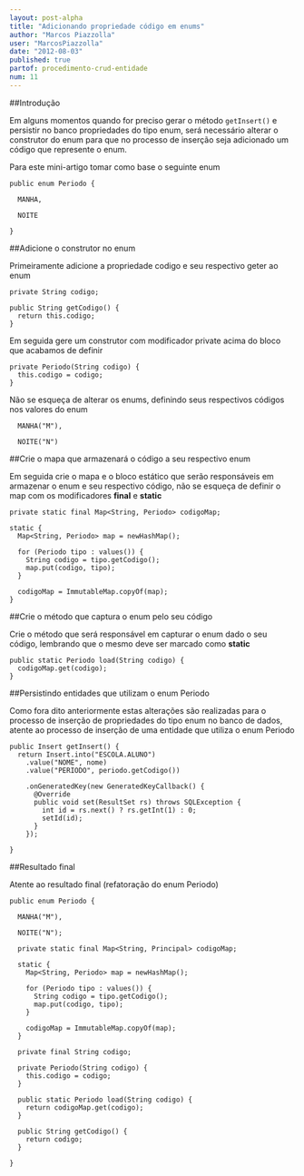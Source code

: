 ```yaml
---
layout: post-alpha
title: "Adicionando propriedade código em enums"
author: "Marcos Piazzolla"
user: "MarcosPiazzolla"
date: "2012-08-03"
published: true
partof: procedimento-crud-entidade
num: 11
---
```


##Introdução

Em alguns momentos quando for preciso gerar o método `getInsert()` e persistir no banco propriedades
do tipo enum, será necessário alterar o construtor do enum para que no processo de inserção seja
adicionado um código que represente o enum.

Para este mini-artigo tomar como base o seguinte enum

    public enum Periodo {
    
      MANHA,
      
      NOITE
    
    }

##Adicione o construtor no enum

Primeiramente adicione a propriedade codigo e seu respectivo geter ao enum

    private String codigo;
    
    public String getCodigo() {
      return this.codigo;
    }

Em seguida gere um construtor com modificador private acima do bloco que acabamos de definir

    private Periodo(String codigo) {
      this.codigo = codigo;
    }

Não se esqueça de alterar os enums, definindo seus respectivos códigos nos valores do enum

      MANHA("M"),
      
      NOITE("N")

##Crie o mapa que armazenará o código a seu respectivo enum

Em seguida crie o mapa e o bloco estático que serão responsáveis em armazenar o enum e seu
respectivo código, não se esqueça de definir o map com os modificadores __final__ e
__static__

    private static final Map<String, Periodo> codigoMap;

    static {
	  Map<String, Periodo> map = newHashMap();
    
	  for (Periodo tipo : values()) {
	    String codigo = tipo.getCodigo();
	    map.put(codigo, tipo);
	  }
    
	  codigoMap = ImmutableMap.copyOf(map);
    }

##Crie o método que captura o enum pelo seu código

Crie o método que será responsável em capturar o enum dado o seu código, lembrando que o
mesmo deve ser marcado como __static__


    public static Periodo load(String codigo) {
      codigoMap.get(codigo);
    }

##Persistindo entidades que utilizam o enum Periodo

Como fora dito anteriormente estas alterações são realizadas para o processo de inserção de propriedades
do tipo enum no banco de dados, atente ao processo de inserção de uma entidade que utiliza o enum Periodo

    public Insert getInsert() {
      return Insert.into("ESCOLA.ALUNO")
        .value("NOME", nome)
        .value("PERIODO", periodo.getCodigo())
        
        .onGeneratedKey(new GeneratedKeyCallback() {
          @Override
          public void set(ResultSet rs) throws SQLException {
            int id = rs.next() ? rs.getInt(1) : 0;
            setId(id);
          }
        });
      
    }

##Resultado final

Atente ao resultado final (refatoração do enum Periodo)

	public enum Periodo {
	
	  MANHA("M"),
	
	  NOITE("N");
	
	  private static final Map<String, Principal> codigoMap;
	
	  static {
	    Map<String, Periodo> map = newHashMap();
	
	    for (Periodo tipo : values()) {
	      String codigo = tipo.getCodigo();
	      map.put(codigo, tipo);
	    }
	
	    codigoMap = ImmutableMap.copyOf(map);
	  }
	
	  private final String codigo;
	
	  private Periodo(String codigo) {
	    this.codigo = codigo;
	  }
	
	  public static Periodo load(String codigo) {
	    return codigoMap.get(codigo);
	  }
	
	  public String getCodigo() {
	    return codigo;
	  }
	
	}